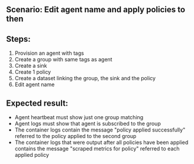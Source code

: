 ## Scenario: Edit agent name and apply policies to then 
Steps:
-  
1. Provision an agent with tags
2. Create a group with same tags as agent
3. Create a sink
4. Create 1 policy
5. Create a dataset linking the group, the sink and the policy
8. Edit agent name

Expected result:
-
- Agent heartbeat must show just one group matching
- Agent logs must show that agent is subscribed to the group
- The container logs contain the message "policy applied successfully" referred to the policy applied to the second group
- The container logs that were output after all policies have been applied contains the message "scraped metrics for policy" referred to each applied policy
